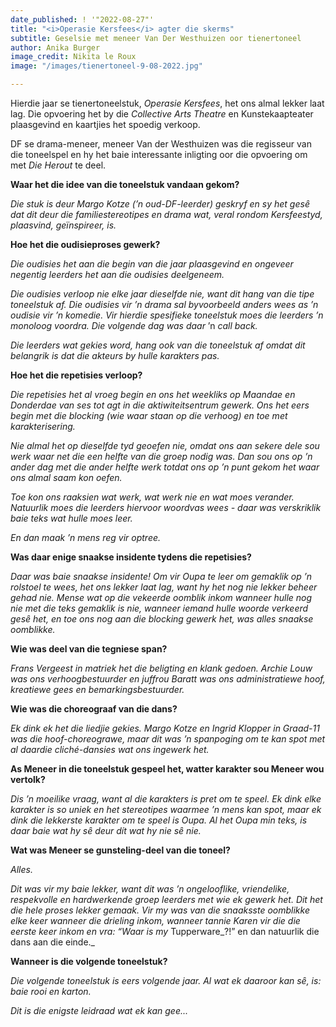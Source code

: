 ```yaml
---
date_published: ! '"2022-08-27"'
title: "<i>Operasie Kersfees</i> agter die skerms"
subtitle: Geselsie met meneer Van Der Westhuizen oor tienertoneel
author: Anika Burger
image_credit: Nikita le Roux
image: "/images/tienertoneel-9-08-2022.jpg"

---
```

Hierdie jaar se tienertoneelstuk, _Operasie Kersfees_, het ons almal lekker laat lag. Die opvoering het by die _Collective Arts_ _Theatre_ en Kunstekaapteater plaasgevind en kaartjies het spoedig verkoop.

DF se drama-meneer, meneer Van der Westhuizen was die regisseur van die toneelspel en hy het baie interessante inligting oor die opvoering om met _Die_ _Herout_ te deel.

**Waar het die idee van die toneelstuk vandaan gekom?**

_Die stuk is deur Margo Kotze (’n oud-DF-leerder) geskryf en sy het gesȇ dat dit deur die familiestereotipes en drama wat, veral rondom Kersfeestyd, plaasvind, geïnspireer, is._

**Hoe het die oudisieproses gewerk?**

_Die oudisies het aan die begin van die jaar plaasgevind en ongeveer negentig leerders het aan die oudisies deelgeneem._

_Die oudisies verloop nie elke jaar dieselfde nie, want dit hang van die tipe toneelstuk af. Die oudisies vir ’n drama sal byvoorbeeld anders wees as ’n oudisie vir ’n komedie. Vir hierdie spesifieke toneelstuk moes die leerders ’n monoloog voordra. Die volgende dag was daar_ ’n _call back._

_Die leerders wat gekies word, hang ook van die toneelstuk af omdat dit belangrik is dat die akteurs by hulle karakters pas._

**Hoe het die repetisies verloop?**

_Die repetisies het al vroeg begin en ons het weekliks op Maandae en Donderdae van ses tot agt in die aktiwiteitsentrum gewerk. Ons het eers begin met die blocking (wie waar staan op die verhoog) en toe met karakterisering._

_Nie almal het op dieselfde tyd geoefen nie, omdat ons aan sekere dele sou werk waar net die een helfte van die groep nodig was. Dan sou ons op ’n ander dag met die ander helfte werk totdat ons op ’n punt gekom het waar ons almal saam kon oefen._

_Toe kon ons raaksien wat werk, wat werk nie en wat moes verander. Natuurlik moes die leerders hiervoor woordvas wees - daar was verskriklik baie teks wat hulle moes leer._

_En dan maak ’n mens reg vir optree._

**Was daar enige snaakse insidente tydens die repetisies?**

_Daar was baie snaakse insidente! Om vir Oupa te leer om gemaklik op ’n rolstoel te wees, het ons lekker laat lag, want hy het nog nie lekker beheer gehad nie. Mense wat op die vekeerde oomblik inkom wanneer hulle nog nie met die teks gemaklik is nie, wanneer iemand hulle woorde verkeerd gesȇ het, en toe ons nog aan die blocking gewerk het, was alles snaakse oomblikke._

**Wie was deel van die tegniese span?**

_Frans Vergeest in matriek het die beligting en klank gedoen. Archie Louw was ons verhoogbestuurder en juffrou Baratt was ons administratiewe hoof, kreatiewe gees en bemarkingsbestuurder._

**Wie was die choreograaf van die dans?**

_Ek dink ek het die liedjie gekies. Margo Kotze en Ingrid Klopper in Graad-11 was die hoof-choreograwe, maar dit was ’n spanpoging om te kan spot met al daardie cliché-dansies wat ons ingewerk het._

**As Meneer in die toneelstuk gespeel het, watter karakter sou Meneer wou vertolk?**

_Dis ’n moeilike vraag, want al die karakters is pret om te speel. Ek dink elke karakter is so uniek en het stereotipes waarmee ’n mens kan spot, maar ek dink die lekkerste karakter om te speel is Oupa. Al het Oupa min teks, is daar baie wat hy sȇ deur dít wat hy nie sȇ nie._

**Wat was Meneer se gunsteling-deel van die toneel?**

_Alles._

_Dit was vir my baie lekker, want dit was ’n ongelooflike, vriendelike, respekvolle en hardwerkende groep leerders met wie ek gewerk het. Dit het die hele proses lekker gemaak. Vir my was van die snaaksste oomblikke elke keer wanneer die drieling inkom, wanneer tannie Karen vir die die eerste keer inkom en vra: “Waar is my_ Tupperware_?!” en dan natuurlik die dans aan die einde._

**Wanneer is die volgende toneelstuk?**

_Die volgende toneelstuk is eers volgende jaar. Al wat ek daaroor kan sȇ, is: baie rooi en karton._

_Dit is die enigste leidraad wat ek kan gee..._